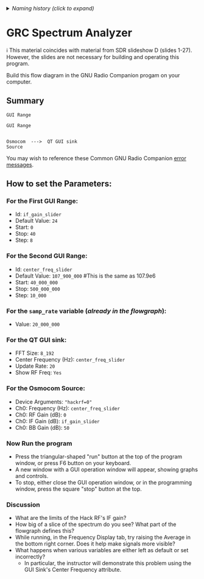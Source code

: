 <details><summary><i>Naming history (click to expand)</i></summary>
<pre>
2022 Aug 08: 120-GNU-Radio-Spectrum-Analyzer.md
2022 Aug 30: 220-GNU-Radio-Spectrum-Analyzer.md
2023 May 22: 040_GRC_Spectrum_Analyzer.md
2023 Aug 18: 020_GRC_Spectrum_Analyzer.md (moved to Chapter 1)
</pre>
</details>

# GRC Spectrum Analyzer

ℹ️ This material coincides with material from SDR slideshow D (slides 1-27).  However, the slides are not necessary for building and operating this program.

Build this flow diagram in the GNU Radio Companion progam on your computer.

## Summary

```
GUI Range

GUI Range


Osmocom  --->  QT GUI sink
Source      
```

You may wish to reference these Common GNU Radio Companion [error messages](https://github.com/python-can-define-radio/sdr-course/blob/main/resources/Common-GNURadio-error-messages.md).

## How to set the Parameters:

### For the First GUI Range:

- Id: `if_gain_slider`
- Default Value: `24`
- Start: `0`
- Stop: `40`
- Step: `8`

### For the Second GUI Range:

- Id: `center_freq_slider`
- Default Value: `107_900_000` #This is the same as 107.9e6
- Start: `40_000_000`
- Stop: `500_000_000`
- Step: `10_000`

### For the `samp_rate` variable (_already in the flowgraph_):

- Value: `20_000_000`

### For the QT GUI sink:

- FFT Size: `8_192`
- Center Frequency (Hz): `center_freq_slider`
- Update Rate: `20`
- Show RF Freq: `Yes`

### For the Osmocom Source:

- Device Arguments: `"hackrf=0"`
- Ch0: Frequency (Hz): `center_freq_slider`
- Ch0: RF Gain (dB): `0`
- Ch0: IF Gain (dB): `if_gain_slider`
- Ch0: BB Gain (dB): `50`

### Now Run the program

- Press the triangular-shaped "run" button at the top of the program window, or press F6 button on your keyboard.
- A new window with a GUI operation window will appear, showing graphs and controls.
- To stop, either close the GUI operation window, or in the programming window, press the square "stop" button at the top.

### Discussion

- What are the limits of the Hack RF's IF gain?
- How big of a slice of the spectrum do you see? What part of the flowgraph defines this?
- While running, in the Frequency Display tab, try raising the Average in the bottom right corner. Does it help make signals more visible?
- What happens when various variables are either left as default or set incorrectly?
  - In particular, the instructor will demonstrate this problem using the GUI Sink's Center Frequency attribute.
